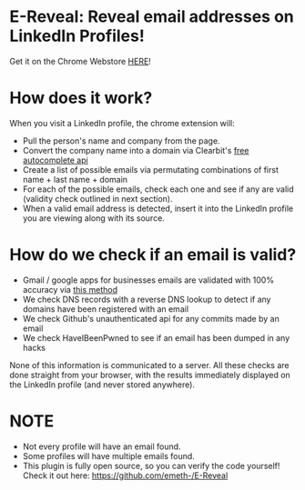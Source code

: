# E-Reveal: Reveal email addresses on LinkedIn Profiles!

Get it on the Chrome Webstore [HERE](https://chrome.google.com/webstore/detail/e-reveal/cfjoijpnimmgcijcofonhdipdppipppl)!

# How does it work?

When you visit a LinkedIn profile, the chrome extension will:

- Pull the person's name and company from the page.
- Convert the company name into a domain via Clearbit's [free autocomplete api](https://clearbit.com/docs#autocomplete-api)
- Create a list of possible emails via permutating combinations of  first name + last name + domain
- For each of the possible emails, check each one and see if any are valid (validity check outlined in next section).
- When a valid email address is detected, insert it into the LinkedIn profile you are viewing along with its source.

# How do we check if an email is valid?

- Gmail / google apps for businesses emails are validated with 100% accuracy via [this method](https://blog.0day.rocks/abusing-gmail-to-get-previously-unlisted-e-mail-addresses-41544b62b2)
- We check DNS records with a reverse DNS lookup to detect if any domains have been registered with an email
- We check Github's unauthenticated api for any commits made by an email
- We check HaveIBeenPwned to see if an email has been dumped in any hacks

None of this information is communicated to a server. All these checks are done straight from your browser, with the results immediately displayed on the LinkedIn profile (and never stored anywhere).

# NOTE

- Not every profile will have an email found.
- Some profiles will have multiple emails found.
- This plugin is fully open source, so you can verify the code yourself! Check it out here: https://github.com/emeth-/E-Reveal